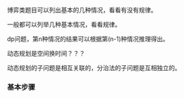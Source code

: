 
博弈类题目可以列出基本的几种情况，看看有没有规律。

一般都可以列举几种基本情况，看看规律。

dp问题，第n种情况的结果可以根据第(n-1)种情况推理得出。

动态规划是空间换时间？？？

动态规划的子问题是相互关联的，分治法的子问题是互相独立的。

### 基本步骤















